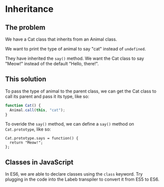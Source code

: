 # Inheritance

## The problem

We have a Cat class that inherits from an Animal class.

We want to print the type of animal to say "cat" instead of `undefined`.

They have inherited the `say()` method. We want the Cat class to say "Meow!" instead of the default "Hello, there!".

## This solution

To pass the type of animal to the parent class, we can get the Cat class to call its parent and pass it its type, like so:

```js
function Cat() {
  Animal.call(this, "cat");
}
```

To overide the `say()` method, we can define a `say()` method on `Cat.prototype`, like so:

```
Cat.prototype.says = function() {
  return "Meow!";
};
```

## Classes in JavaScript

In ES6, we are able to declare classes using the `class` keyword. Try plugging in the code into the Labeb transpiler to convert it from ES5 to ES6.
